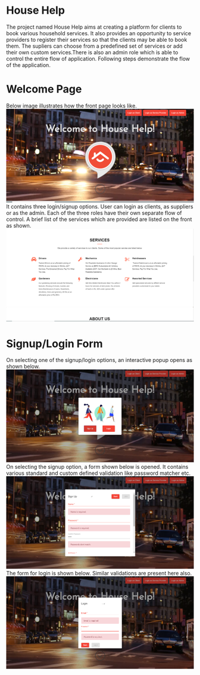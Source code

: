 # House Help
The project named House Help aims at creating a platform for clients to book various household services. It also provides an opportunity to service providers to
register their services so that the clients may be able to book them. The supliers can choose from a predefined set of services or add their own
custom services.There is also an admin role which is able to control the entire flow of application. Following steps demonstrate the flow of the application.
# Welcome Page
Below image illustrates how the front page looks like.
![welcome page](https://github.com/kaustubhkmr/FPP/blob/master/Images/frontpage1.PNG)
It contains three login/signup options. User can login as clients, as suppliers or as the admin. Each of the three roles have their own separate flow of control. A brief list of the services which are provided are listed on the front as shown.
![service list](https://github.com/kaustubhkmr/FPP/blob/master/Images/front2.png)
# Signup/Login Form
On selecting one of the signup/login options, an interactive popup opens as shown below.
![signup dialog](https://github.com/kaustubhkmr/FPP/blob/master/Images/signuporlogin.PNG)
On selecting the signup option, a form shown below is opened. It contains various standard and custom defined validation like password matcher etc.
![signup form](https://github.com/kaustubhkmr/FPP/blob/master/Images/signp.PNG)
The form for login is shown below. Similar validations are present here also.
![login](https://github.com/kaustubhkmr/FPP/blob/master/Images/loginscreen.PNG)



